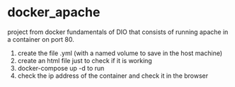 # docker_apache
project from docker fundamentals of DIO that consists of running apache in a container on port 80.
1) create the file .yml (with a named volume to save in the host machine)
2) create an html file just to check if it is working
3) docker-compose up -d to run
4) check the ip address of the container and check it in the browser
